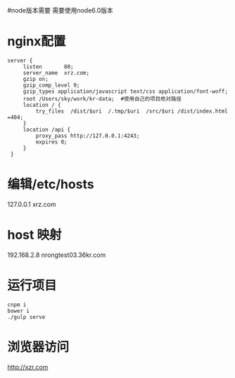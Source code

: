 #node版本需要
需要使用node6.0版本

# nginx配置

    server {
         listen       80;
         server_name  xrz.com;
         gzip on;
         gzip_comp_level 9;
         gzip_types application/javascript text/css application/font-woff;
         root /Users/sky/work/kr-data;  #使用自己的项目绝对路径
         location / {
             try_files  /dist/$uri  /.tmp/$uri  /src/$uri /dist/index.html =404;
         }
         location /api {
             proxy_pass http://127.0.0.1:4243;
             expires 0;
         }
     }

# 编辑/etc/hosts
  127.0.0.1 xrz.com

# host 映射
  192.168.2.8 nrongtest03.36kr.com

# 运行项目

	cnpm i
	bower i
	./gulp serve
# 浏览器访问
http://xzr.com


